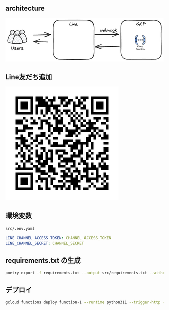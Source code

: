 

## architecture
![architecture](docs/src/architecture.excalidraw.png)


## Line友だち追加
![友だち追加QRコード](docs/src/image.png)


## 環境変数
`src/.env.yaml`
```yaml
LINE_CHANNEL_ACCESS_TOKEN: CHANNEL_ACCESS_TOKEN
LINE_CHANNEL_SECRET: CHANNEL_SECRET
```


## requirements.txt の生成
```bash
poetry export -f requirements.txt --output src/requirements.txt --without-hashes
```


## デプロイ
```bash
gcloud functions deploy function-1 --runtime python311 --trigger-http --allow-unauthenticated --source=src --env-vars-file=src/.env.yaml --entry-point=callback
```
